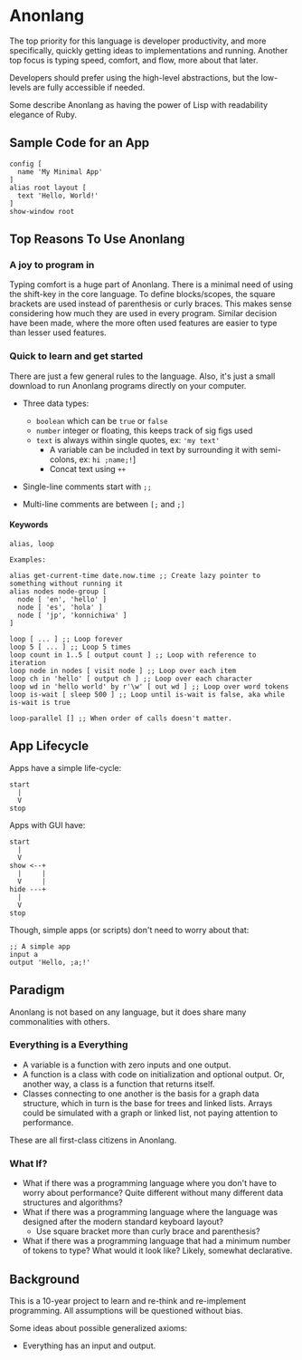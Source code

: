 # Anonlang #

The top priority for this language is developer productivity, and more specifically, quickly getting ideas to implementations and running. Another top focus is typing speed, comfort, and flow, more about that later.

Developers should prefer using the high-level abstractions, but the low-levels are fully accessible if needed.

Some describe Anonlang as having the power of Lisp with readability elegance of Ruby.

<!-- Anonlang: An abstraction of language, that you can program in. -->



## Sample Code for an App ##

    config [
      name 'My Minimal App'
    ]
    alias root layout [
      text 'Hello, World!'
    ]
    show-window root



## Top Reasons To Use Anonlang ##

### A joy to program in ###
Typing comfort is a huge part of Anonlang. There is a minimal need of using the shift-key in the core language. To define blocks/scopes, the square brackets are used instead of parenthesis or curly braces. This makes sense considering how much they are used in every program. Similar decision have been made, where the more often used features are easier to type than lesser used features.

### Quick to learn and get started ###
There are just a few general rules to the language. Also, it's just a small download to run Anonlang programs directly on your computer.


- Three data types:
  - `boolean` which can be `true` or `false`
  - `number` integer or floating, this keeps track of sig figs used
  - `text` is always within single quotes, ex: `'my text'`
    - A variable can be included in text by surrounding it with semi-colons, ex: `hi ;name;!`]
    - Concat text using `++`

- Single-line comments start with `;;`
- Multi-line comments are between `[;` and `;]`


#### Keywords ####

    alias, loop

    Examples:

    alias get-current-time date.now.time ;; Create lazy pointer to something without running it
    alias nodes node-group [
      node [ 'en', 'hello' ]
      node [ 'es', 'hola' ]
      node [ 'jp', 'konnichiwa' ]
    ]

    loop [ ... ] ;; Loop forever
    loop 5 [ ... ] ;; Loop 5 times
    loop count in 1..5 [ output count ] ;; Loop with reference to iteration
    loop node in nodes [ visit node ] ;; Loop over each item
    loop ch in 'hello' [ output ch ] ;; Loop over each character
    loop wd in 'hello world' by r'\w' [ out wd ] ;; Loop over word tokens
    loop is-wait [ sleep 500 ] ;; Loop until is-wait is false, aka while is-wait is true

    loop-parallel [] ;; When order of calls doesn't matter.



## App Lifecycle ##

Apps have a simple life-cycle:

    start
      |
      V
    stop

Apps with GUI have:

    start
      |
      V
    show <--+
      |     |
      V     |
    hide ---+
      |
      V
    stop

Though, simple apps (or scripts) don't need to worry about that:

    ;; A simple app
    input a
    output 'Hello, ;a;!'



## Paradigm ##
Anonlang is not based on any language, but it does share many commonalities with others.

### Everything is a Everything ###

- A variable is a function with zero inputs and one output.
- A function is a class with code on initialization and optional output. Or, another way, a class is a function that returns itself.
- Classes connecting to one another is the basis for a graph data structure, which in turn is the base for trees and linked lists. Arrays could be simulated with a graph or linked list, not paying attention to performance.

These are all first-class citizens in Anonlang.

### What If? ###

- What if there was a programming language where you don't have to worry about performance? Quite different without many different data structures and algorithms?
- What if there was a programming language where the language was designed after the modern standard keyboard layout?
  - Use square bracket more than curly brace and parenthesis?
- What if there was a programming language that had a minimum number of tokens to type? What would it look like? Likely, somewhat declarative.



## Background ##
This is a 10-year project to learn and re-think and re-implement programming. All assumptions will be questioned without bias.

Some ideas about possible generalized axioms:

- Everything has an input and output.





<!-- Design Philosophy: Re-using common syntax is NOT a requirement. -->
